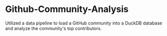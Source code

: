 # Github-Community-Analysis
Utilized a data pipeline to load a GitHub community into a DuckDB database and analyze the community's top contributors.

